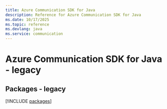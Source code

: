 ```yaml
---
title: Azure Communication SDK for Java
description: Reference for Azure Communication SDK for Java
ms.date: 10/17/2025
ms.topic: reference
ms.devlang: java
ms.service: communication
---
```

# Azure Communication SDK for Java - legacy
## Packages - legacy
[!INCLUDE [packages](communication-index.md)]